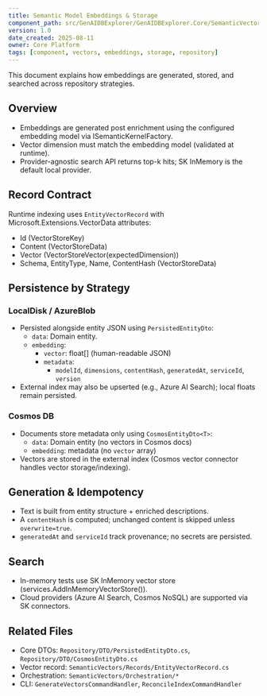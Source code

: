 ```yaml
---
title: Semantic Model Embeddings & Storage
component_path: src/GenAIDBExplorer/GenAIDBExplorer.Core/SemanticVectors/
version: 1.0
date_created: 2025-08-11
owner: Core Platform
tags: [component, vectors, embeddings, storage, repository]
---
```


This document explains how embeddings are generated, stored, and searched across repository strategies.

## Overview

- Embeddings are generated post enrichment using the configured embedding model via ISemanticKernelFactory.
- Vector dimension must match the embedding model (validated at runtime).
- Provider-agnostic search API returns top-k hits; SK InMemory is the default local provider.

## Record Contract

Runtime indexing uses `EntityVectorRecord` with Microsoft.Extensions.VectorData attributes:

- Id (VectorStoreKey)
- Content (VectorStoreData)
- Vector (VectorStoreVector(expectedDimension))
- Schema, EntityType, Name, ContentHash (VectorStoreData)

## Persistence by Strategy

### LocalDisk / AzureBlob

- Persisted alongside entity JSON using `PersistedEntityDto`:
  - `data`: Domain entity.
  - `embedding`:
    - `vector`: float[] (human-readable JSON)
    - `metadata`:
      - `modelId`, `dimensions`, `contentHash`, `generatedAt`, `serviceId`, `version`
- External index may also be upserted (e.g., Azure AI Search); local floats remain persisted.

### Cosmos DB

- Documents store metadata only using `CosmosEntityDto<T>`:
  - `data`: Domain entity (no vectors in Cosmos docs)
  - `embedding`: metadata (no `vector` array)
- Vectors are stored in the external index (Cosmos vector connector handles vector storage/indexing).

## Generation & Idempotency

- Text is built from entity structure + enriched descriptions.
- A `contentHash` is computed; unchanged content is skipped unless `overwrite=true`.
- `generatedAt` and `serviceId` track provenance; no secrets are persisted.

## Search

- In-memory tests use SK InMemory vector store (services.AddInMemoryVectorStore()).
- Cloud providers (Azure AI Search, Cosmos NoSQL) are supported via SK connectors.

## Related Files

- Core DTOs: `Repository/DTO/PersistedEntityDto.cs`, `Repository/DTO/CosmosEntityDto.cs`
- Vector record: `SemanticVectors/Records/EntityVectorRecord.cs`
- Orchestration: `SemanticVectors/Orchestration/*`
- CLI: `GenerateVectorsCommandHandler`, `ReconcileIndexCommandHandler`
